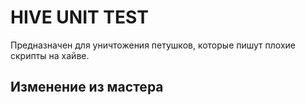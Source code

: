 <h1>HIVE UNIT TEST</h1>

Предназначен для уничтожения петушков, которые пишут плохие скрипты на хайве.

<h2>Изменение из мастера</h2>